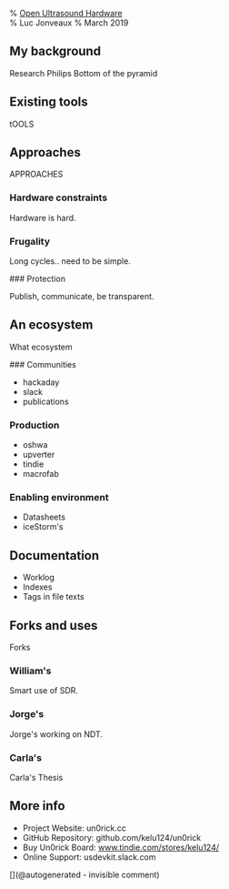 % [Open Ultrasound Hardware](http://kelu124.github.io/echomods/ppt_openconf)	
% Luc Jonveaux 
% March 2019


## My background

Research
Philips
Bottom of the pyramid 

## Existing tools

tOOLS

## Approaches

APPROACHES

### Hardware constraints

Hardware is hard.

### Frugality

Long cycles.. need to be simple.

### Protection

Publish, communicate, be transparent.

## An ecosystem

What ecosystem 

### Communities

* hackaday
* slack
* publications

### Production

* oshwa
* upverter
* tindie
* macrofab

### Enabling environment

* Datasheets
* iceStorm's

## Documentation

* Worklog
* Indexes
* Tags in file texts

## Forks and uses

Forks

### William's

Smart use of SDR.

### Jorge's

Jorge's working on NDT.

### Carla's

Carla's Thesis

## More info

* Project Website: un0rick.cc
* GitHub Repository: github.com/kelu124/un0rick
* Buy Un0rick Board: www.tindie.com/stores/kelu124/
* Online Support: usdevkit.slack.com




[](@autogenerated - invisible comment)